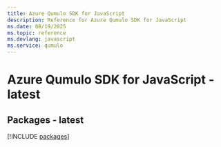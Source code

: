 ```yaml
---
title: Azure Qumulo SDK for JavaScript
description: Reference for Azure Qumulo SDK for JavaScript
ms.date: 08/19/2025
ms.topic: reference
ms.devlang: javascript
ms.service: qumulo
---
```

# Azure Qumulo SDK for JavaScript - latest
## Packages - latest
[!INCLUDE [packages](qumulo-index.md)]
